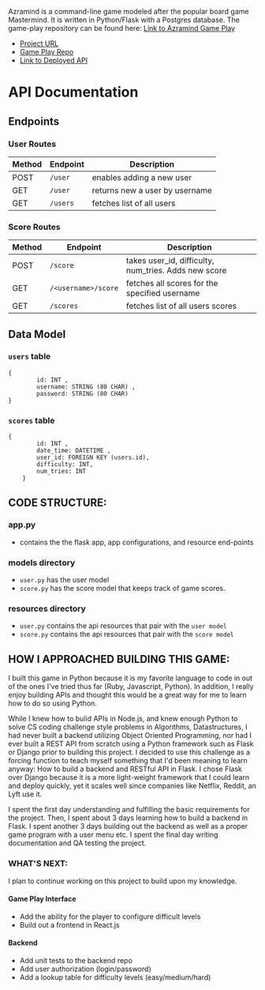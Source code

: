 Azramind is a command-line game modeled after the popular board game Mastermind. It is written in Python/Flask with a Postgres database. The game-play repository can be found here: [Link to Azramind Game Play](https://github.com/azra-mind/game-azramind)

- [Project URL](https://github.com/azra-mind)
- [Game Play Repo](https://github.com/azra-mind/game-azramind)
- [Link to Deployed API](https://azramind.herokuapp.com/)

# API Documentation

## Endpoints

### User Routes

| Method | Endpoint | Description                    |
| ------ | -------- | ------------------------------ |
| POST   | `/user`  | enables adding a new user      |
| GET    | `/user`  | returns new a user by username |
| GET    | `/users` | fetches list of all users      |

### Score Routes

| Method | Endpoint            | Description                                          |
| ------ | ------------------- | ---------------------------------------------------- |
| POST   | `/score`            | takes user_id, difficulty, num_tries. Adds new score |
| GET    | `/<username>/score` | fetches all scores for the specified username        |
| GET    | `/scores`           | fetches list of all users scores                     |

## Data Model

### `users` table

```
{
        id: INT ,
        username: STRING (80 CHAR) ,
        password: STRING (80 CHAR)
}
```

### `scores` table

```
{
        id: INT ,
        date_time: DATETIME ,
        user_id: FOREIGN KEY (users.id),
        difficulty: INT,
        num_tries: INT
    }
```

## CODE STRUCTURE:

### app.py

- contains the the flask app, app configurations, and resource end-points

### models directory

- `user.py` has the user model
- `score.py` has the score model that keeps track of game scores.

### resources directory

- `user.py` contains the api resources that pair with the `user model`
- `score.py` contains the api resources that pair with the `score model`

## HOW I APPROACHED BUILDING THIS GAME:

I built this game in Python because it is my favorite language to code in out of the ones I've tried thus far (Ruby, Javascript, Python). In addition, I really enjoy building APIs and thought this would be a great way for me to learn how to do so using Python.

While I knew how to bulid APIs in Node.js, and knew enough Python to solve CS coding challenge style problems in Algorithms, Datastructures, I had never built a backend utilizing Object Oriented Programming, nor had I ever built a REST API from scratch using a Python framework such as Flask or Django prior to building this project. I decided to use this challenge as a forcing function to teach myself something that I'd been meaning to learn anyway: How to build a backend and RESTful API in Flask. I chose Flask over Django because it is a more light-weight framework that I could learn and deploy quickly, yet it scales well since companies like Netflix, Reddit, an Lyft use it.

I spent the first day understanding and fulfilling the basic requirements for the project. Then, I spent about 3 days learning how to build a backend in Flask. I spent another 3 days building out the backend as well as a proper game program with a user menu etc. I spent the final day writing documentation and QA testing the project.

### WHAT'S NEXT:

I plan to continue working on this project to build upon my knowledge.

#### Game Play Interface

- Add the ability for the player to configure difficult levels
- Build out a frontend in React.js

#### Backend

- Add unit tests to the backend repo
- Add user authorization (login/password)
- Add a lookup table for difficulty levels (easy/medium/hard)

